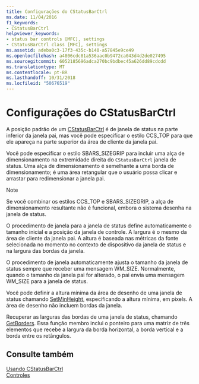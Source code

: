 ```yaml
---
title: Configurações do CStatusBarCtrl
ms.date: 11/04/2016
f1_keywords:
- CStatusBarCtrl
helpviewer_keywords:
- status bar controls [MFC], settings
- CStatusBarCtrl class [MFC], settings
ms.assetid: adeba0c3-17f3-435c-b140-a57845e9ce49
ms.openlocfilehash: a4806cdc81a536aac0b9472ca043d4d2de027495
ms.sourcegitcommit: 6052185696adca270bc9bdbec45a626dd89cdcdd
ms.translationtype: MT
ms.contentlocale: pt-BR
ms.lasthandoff: 10/31/2018
ms.locfileid: "50676519"
---
```

# <a name="settings-for-the-cstatusbarctrl"></a>Configurações do CStatusBarCtrl

A posição padrão de um [CStatusBarCtrl](../mfc/reference/cstatusbarctrl-class.md) é de janela de status na parte inferior da janela pai, mas você pode especificar o estilo CCS_TOP para que ele apareça na parte superior da área de cliente da janela pai.

Você pode especificar o estilo SBARS_SIZEGRIP para incluir uma alça de dimensionamento na extremidade direita do `CStatusBarCtrl` janela de status. Uma alça de dimensionamento é semelhante a uma borda de dimensionamento; é uma área retangular que o usuário possa clicar e arrastar para redimensionar a janela pai.

> [!NOTE]
>  Se você combinar os estilos CCS_TOP e SBARS_SIZEGRIP, a alça de dimensionamento resultante não é funcional, embora o sistema desenha na janela de status.

O procedimento de janela para a janela de status define automaticamente o tamanho inicial e a posição da janela de controle. A largura é o mesmo da área de cliente da janela pai. A altura é baseada nas métricas da fonte selecionada no momento no contexto de dispositivo da janela de status e na largura das bordas da janela.

O procedimento de janela automaticamente ajusta o tamanho da janela de status sempre que receber uma mensagem WM_SIZE. Normalmente, quando o tamanho da janela pai for alterado, o pai envia uma mensagem WM_SIZE para a janela de status.

Você pode definir a altura mínima da área de desenho de uma janela de status chamando [SetMinHeight](../mfc/reference/cstatusbarctrl-class.md#setminheight), especificando a altura mínima, em pixels. A área de desenho não incluem bordas da janela.

Recuperar as larguras das bordas de uma janela de status, chamando [GetBorders](../mfc/reference/cstatusbarctrl-class.md#getborders). Essa função membro inclui o ponteiro para uma matriz de três elementos que recebe a largura da borda horizontal, a borda vertical e a borda entre os retângulos.

## <a name="see-also"></a>Consulte também

[Usando CStatusBarCtrl](../mfc/using-cstatusbarctrl.md)<br/>
[Controles](../mfc/controls-mfc.md)

